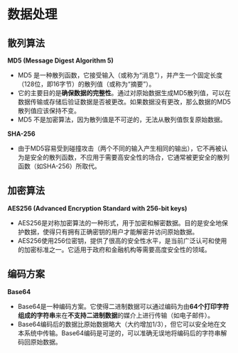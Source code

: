 # 数据处理

## 散列算法

**MD5 (Message Digest Algorithm 5)**

- MD5 是一种散列函数，它接受输入（或称为“消息”），并产生一个固定长度（128位，即16字节）的散列值（或称为“摘要”）。
- 它的主要目的是**确保数据的完整性**。通过对原始数据生成MD5散列值，可以在数据传输或存储后验证数据是否被更改。如果数据没有更改，那么数据的MD5散列值应该保持不变。
- MD5 不是加密算法，因为散列值是不可逆的，无法从散列值恢复原始数据。

**SHA-256**

- 由于MD5容易受到碰撞攻击（两个不同的输入产生相同的输出），它不再被认为是安全的散列函数，不应用于需要高安全性的场合，它通常被更安全的散列函数（如SHA-256）所取代。

## 加密算法

**AES256 (Advanced Encryption Standard with 256-bit keys)**

- AES256是对称加密算法的一种形式，用于加密和解密数据。目的是安全地保护数据，使得只有拥有正确密钥的用户才能解密并访问原始数据。
- AES256使用256位密钥，提供了很高的安全性水平，是当前广泛认可和使用的加密标准之一。它适用于政府和金融机构等需要高度安全性的领域。

## 编码方案

**Base64**

- Base64是一种编码方案。它使得二进制数据可以通过编码为由**64个打印字符组成的字符串**来在**不支持二进制数据**的媒介上进行传输（如电子邮件）。
- Base64编码后的数据比原始数据略大（大约增加1/3），但它可以安全地在文本系统中传输。Base64编码是可逆的，可以准确无误地将编码后的字符串解码回原始数据。
